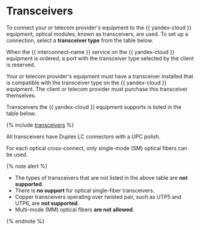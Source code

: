 # Transceivers

To connect your or telecom provider's equipment to the {{ yandex-cloud }} equipment, optical modules, known as transceivers, are used. To set up a connection, select a **transceiver type** from the table below.

When the {{ interconnect-name }} service on the {{ yandex-cloud }} equipment is ordered, a port with the transceiver type selected by the client is reserved.

Your or telecom provider's equipment must have a transceiver installed that is compatible with the transceiver type on the {{ yandex-cloud }} equipment. The client or telecom provider must purchase this transceiver themselves.

Transceivers the {{ yandex-cloud }} equipment supports is listed in the table below.

{% include [transceivers](../../_includes/interconnect/transceivers.md) %}

All transceivers have Duplex LC connectors with a UPC polish.

For each optical cross-connect, only single-mode (SM) optical fibers can be used.

{% note alert %}

* The types of transceivers that are not listed in the above table are **not supported**.
* There is **no support** for optical single-fiber transceivers.
* Copper transceivers operating over twisted pair, such as UTP5 and UTP6, are **not supported**.
* Multi-mode (MM) optical fibers **are not allowed**.

{% endnote %}
